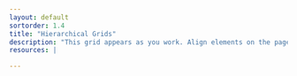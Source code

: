 ```yaml
---
layout: default
sortorder: 1.4
title: "Hierarchical Grids"
description: "This grid appears as you work. Align elements on the page relative to each other."
resources: |

---
```

